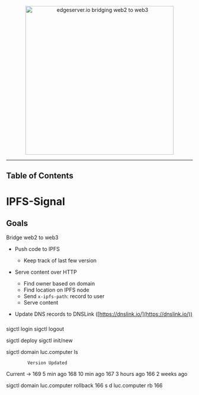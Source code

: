 <p align="center">
  <picture>
    <source media="(prefers-color-scheme: dark)" srcset="./assets/edgeserver_light.png" />
    <img alt="edgeserver.io bridging web2 to web3" src="./assets/edgerserver_dark.png" width="400px" />
  </picture>
</p>

---

## Table of Contents


# IPFS-Signal

## Goals

Bridge web2 to web3

- Push code to IPFS
  - Keep track of last few version

- Serve content over HTTP
  - Find owner based on domain
  - Find location on IPFS node
  - Send `x-ipfs-path`: record to user
  - Serve content

- Update DNS records to DNSLink ([https://dnslink.io/](https://dnslink.io/))

###
sigctl login
sigctl logout

sigctl deploy
sigctl init/new

sigctl domain luc.computer ls

            Version Updated
Current ->  169     5 min ago
            168     10 min ago
            167     3 hours ago
            166     2 weeks ago

sigctl domain luc.computer rollback 166
s d luc.computer rb 166